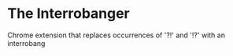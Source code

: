 The Interrobanger
=============

Chrome extension that replaces occurrences of '?!' and '!?' with an interrobang